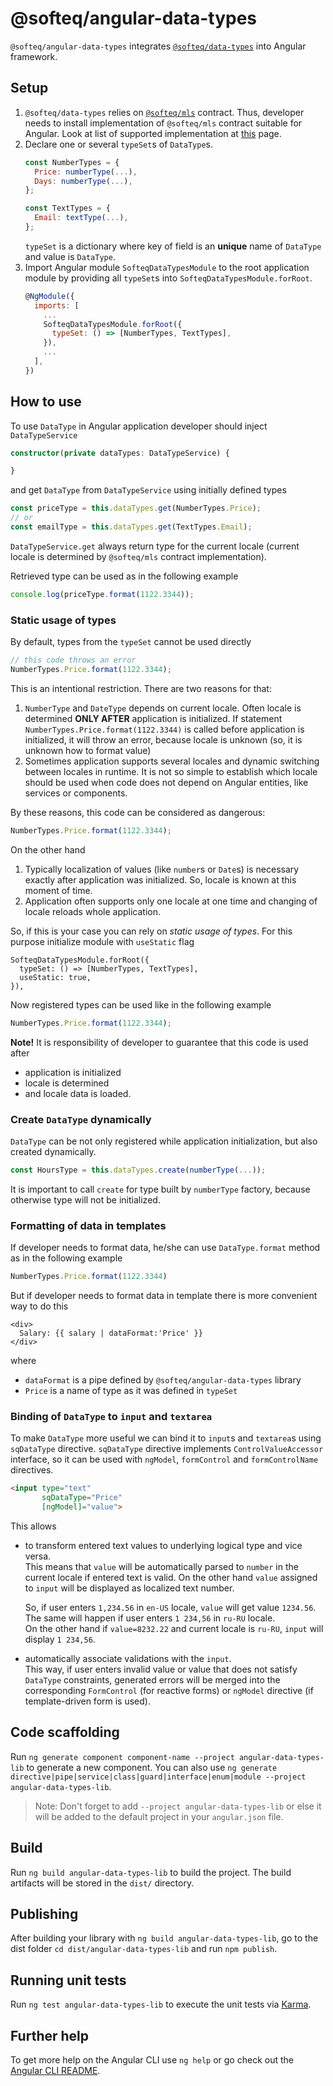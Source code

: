# @softeq/angular-data-types

`@softeq/angular-data-types` integrates [`@softeq/data-types`](../data-types-lib/README.md)
 into Angular framework.

## Setup

1. `@softeq/data-types` relies on [`@softeq/mls`](../mls-lib/README.md) contract.
 Thus, developer needs to install implementation of `@softeq/mls` contract suitable for Angular.
 Look at list of supported implementation at [this](../mls-lib/README.md#implementations-of-softeqmls-contract) page.
2. Declare one or several `typeSet`s of `DataType`s.
    ```javascript
    const NumberTypes = {
      Price: numberType(...),
      Days: numberType(...),
    };

    const TextTypes = {
      Email: textType(...),
    };
    ```
   `typeSet` is a dictionary where key of field is an **unique** name of `DataType` and value is `DataType`. 
3. Import Angular module `SofteqDataTypesModule` to the root application module
 by providing all `typeSet`s into `SofteqDataTypesModule.forRoot`.
    ```javascript
    @NgModule({
      imports: [
        ...
        SofteqDataTypesModule.forRoot({
          typeSet: () => [NumberTypes, TextTypes],
        }),
        ...
      ],
    })
    ```

## How to use

To use `DataType` in Angular application developer should inject `DataTypeService`
```typescript
constructor(private dataTypes: DataTypeService) {

}
```

and get `DataType` from `DataTypeService` using initially defined types
```typescript
const priceType = this.dataTypes.get(NumberTypes.Price);
// or
const emailType = this.dataTypes.get(TextTypes.Email);
```

`DataTypeService.get` always return type for the current locale
 (current locale is determined by `@softeq/mls` contract implementation).

Retrieved type can be used as in the following example
```typescript
console.log(priceType.format(1122.3344));
```

### Static usage of types

By default, types from the `typeSet` cannot be used directly
```typescript
// this code throws an error
NumberTypes.Price.format(1122.3344);
```

This is an intentional restriction. There are two reasons for that:
1. `NumberType` and `DateType` depends on current locale.
 Often locale is determined **ONLY AFTER** application is initialized.
 If statement `NumberTypes.Price.format(1122.3344)` is called before application is initialized,
 it will throw an error, because locale is unknown (so, it is unknown how to format value)
1. Sometimes application supports several locales and dynamic switching between locales in runtime.
 It is not so simple to establish which locale should be used when code does not depend on Angular entities,
 like services or components.

By these reasons, this code can be considered as dangerous:
```typescript
NumberTypes.Price.format(1122.3344);
```

On the other hand
1. Typically localization of values (like `number`s or `Date`s) is necessary exactly
 after application was initialized. So, locale is known at this moment of time. 
1. Application often supports only one locale at one time and changing of locale reloads whole application.

So, if this is your case you can rely on *static usage of types*.
 For this purpose initialize module with `useStatic` flag

```
SofteqDataTypesModule.forRoot({
  typeSet: () => [NumberTypes, TextTypes],
  useStatic: true,
}),
```

Now registered types can be used like in the following example
```typescript
NumberTypes.Price.format(1122.3344);
```
**Note!** It is responsibility of developer to guarantee that this code is used after
* application is initialized
* locale is determined
* and locale data is loaded.

### Create `DataType` dynamically

`DataType` can be not only registered while application initialization, but also created dynamically.

```typescript
const HoursType = this.dataTypes.create(numberType(...));
```

It is important to call `create` for type built by `numberType` factory,
 because otherwise type will not be initialized. 

### Formatting of data in templates

If developer needs to format data, he/she can use `DataType.format` method as in the following example

```typescript
NumberTypes.Price.format(1122.3344)
```

But if developer needs to format data in template there is more convenient way to do this
```
<div>
  Salary: {{ salary | dataFormat:'Price' }}
</div>
```

where
* `dataFormat` is a pipe defined by `@softeq/angular-data-types` library
* `Price` is a name of type as it was defined in `typeSet`

### Binding of `DataType` to `input` and `textarea`

To make `DataType` more useful we can bind it to `input`s and `textarea`s using `sqDataType` directive.
`sqDataType` directive implements `ControlValueAccessor` interface, so it can be used with
 `ngModel`, `formControl` and `formControlName` directives.
```html
<input type="text"
       sqDataType="Price"
       [ngModel]="value">
```
 
 This allows
* to transform entered text values to underlying logical type and vice versa.  
  This means that `value` will be automatically parsed to `number` in the current locale
   if entered text is valid.
  On the other hand `value` assigned to `input` will be displayed as localized text number.
      
  So, if user enters `1,234.56` in `en-US` locale, `value` will get value `1234.56`.  
  The same will happen if user enters `1 234,56` in `ru-RU` locale.  
  On the other hand if `value=8232.22` and current locale is `ru-RU`, `input` will display `1 234,56`.
* automatically associate validations with the `input`.  
  This way, if user enters invalid value or value that does not satisfy `DataType` constraints,
   generated errors will be merged into the corresponding `FormControl` (for reactive forms)
   or `ngModel` directive (if template-driven form is used).

## Code scaffolding

Run `ng generate component component-name --project angular-data-types-lib` to generate a new component. You can also use `ng generate directive|pipe|service|class|guard|interface|enum|module --project angular-data-types-lib`.
> Note: Don't forget to add `--project angular-data-types-lib` or else it will be added to the default project in your `angular.json` file. 

## Build

Run `ng build angular-data-types-lib` to build the project. The build artifacts will be stored in the `dist/` directory.

## Publishing

After building your library with `ng build angular-data-types-lib`, go to the dist folder `cd dist/angular-data-types-lib` and run `npm publish`.

## Running unit tests

Run `ng test angular-data-types-lib` to execute the unit tests via [Karma](https://karma-runner.github.io).

## Further help

To get more help on the Angular CLI use `ng help` or go check out the [Angular CLI README](https://github.com/angular/angular-cli/blob/master/README.md).
